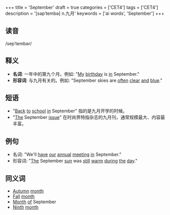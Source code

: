 +++
title = 'September'
draft = true
categories = ['CET4']
tags = ['CET4']
description = '[səpˈtembə] n.九月'
keywords = ['ai words', 'September']
+++

## 读音
/sepˈtembər/

## 释义
- **名词**: 一年中的第九个月。例如: "[My](/post/my/) [birthday](/post/birthday/) is [in](/post/in/) September."
- **形容词**: 与九月有关的。例如: "September skies are [often](/post/often/) [clear](/post/clear/) [and](/post/and/) [blue](/post/blue/)."

## 短语
- "[Back](/post/back/) [to](/post/to/) [school](/post/school/) [in](/post/in/) September" 指的是九月开学的时候。
- "[The](/post/the/) September [issue](/post/issue/)" 在时尚界特指杂志的九月刊，通常规模最大、内容最丰富。

## 例句
- 名词: "We'll [have](/post/have/) [our](/post/our/) [annual](/post/annual/) [meeting](/post/meeting/) [in](/post/in/) September."
- 形容词: "[The](/post/the/) September [sun](/post/sun/) was [still](/post/still/) [warm](/post/warm/) [during](/post/during/) [the](/post/the/) [day](/post/day/)."

## 同义词
- [Autumn](/post/autumn/) [month](/post/month/)
- [Fall](/post/fall/) [month](/post/month/)
- [Month](/post/month/) [of](/post/of/) September
- [Ninth](/post/ninth/) [month](/post/month/)
